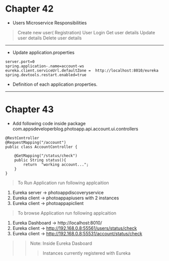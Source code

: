 # Chapter 42

* Users Microservice Responsibilities
> Create new user( Registration)
> User Login
> Get user details
> Update user details
> Delete user details

-----------

* Update application.properties

```
server.port=0
spring.application-.name=account-ws
eureka.client.serviceUrl.defaultZone =  http://localhost:8010/eureka
spring.devtools.restart.enabled=true

```
* Definition of each application properties.

-----------
# Chapter 43

* Add following code inside package com.appsdeveloperblog.photoapp.api.account.ui.controllers

```
@RestController
@RequestMapping("/account")
public class AccountController {

    @GetMapping("/status/check")
    public String status(){
        return  "working account...";
    }
}

```

> To Run Application run following applcaition
1. Eureka server -> photoappdiscoveryservice
2. Eureka client -> photoappapiusers with 2 instances
3. Eureka client -> photoappapiclient 

> To browse Application run following applcaition
1. Eureka Dashboard -> http://localhost:8010/
2. Eureka client -> http://192.168.0.8:55561/users/status/check
3. Eureka client -> http://192.168.0.8:55531/account/status/check
>> Note: Inside Eureka Dasboard
>>> Instances currently registered with Eureka


